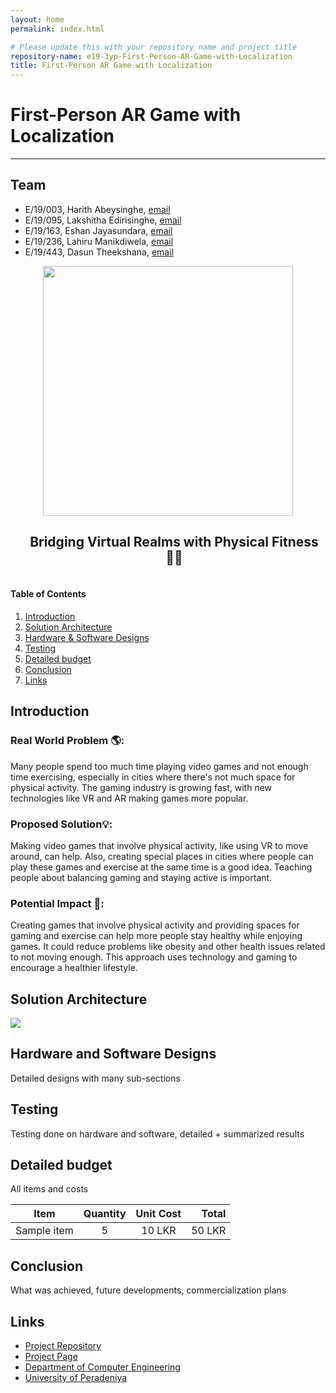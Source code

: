```yaml
---
layout: home
permalink: index.html

# Please update this with your repository name and project title
repository-name: e19-3yp-First-Person-AR-Game-with-Localization
title: First-Person AR Game with Localization
---
```


[comment]: # "This is the standard layout for the project, but you can clean this and use your own template"

# First-Person AR Game with Localization

---

## Team
-  E/19/003, Harith Abeysinghe, [email](mailto:e19003@eng.pdn.ac.lk)
-  E/19/095, Lakshitha Edirisinghe, [email](mailto:e19095@eng.pdn.ac.lk)
-  E/19/163, Eshan Jayasundara, [email](mailto:e19163@eng.pdn.ac.lk)
-  E/19/236, Lahiru Manikdiwela, [email](mailto:e19236@eng.pdn.ac.lk)
-  E/19/443, Dasun Theekshana, [email](mailto:e19443@eng.pdn.ac.lk)

<div align="center">
  <img src="https://github.com/cepdnaclk/e19-3yp-First-Person-AR-Game-with-Localization/assets/115539769/b2548dac-6936-4b7b-b2eb-65d7c75c424b" width="400"/>
  <h2 style="display: inline-block; margin-left: 20px;"> Bridging Virtual Realms with Physical Fitness 🏃‍♂️</h2>
</div>


#### Table of Contents
1. [Introduction](#introduction)
2. [Solution Architecture](#solution-architecture )
3. [Hardware & Software Designs](#hardware-and-software-designs)
4. [Testing](#testing)
5. [Detailed budget](#detailed-budget)
6. [Conclusion](#conclusion)
7. [Links](#links)

## Introduction

### Real World Problem 🌎:

Many people spend too much time playing video games and not enough time exercising, especially in cities where there's not much space for physical activity.
The gaming industry is growing fast, with new technologies like VR and AR making games more popular.

### Proposed Solution💡:

Making video games that involve physical activity, like using VR to move around, can help. Also, creating special places in cities where people can play these games and exercise at the same time is a good idea. Teaching people about balancing gaming and staying active is important.

### Potential Impact 🚀:

Creating games that involve physical activity and providing spaces for gaming and exercise can help more people stay healthy while enjoying games. It could reduce problems like obesity and other health issues related to not moving enough. This approach uses technology and gaming to encourage a healthier lifestyle.


## Solution Architecture
<img src="https://github.com/cepdnaclk/e19-3yp-First-Person-AR-Game-with-Localization/assets/115539769/bbd2659f-5935-4a47-80a9-baf196b56f5a"/>

## Hardware and Software Designs

Detailed designs with many sub-sections

## Testing

Testing done on hardware and software, detailed + summarized results

## Detailed budget

All items and costs

| Item          | Quantity  | Unit Cost  | Total  |
| ------------- |:---------:|:----------:|-------:|
| Sample item   | 5         | 10 LKR     | 50 LKR |

## Conclusion

What was achieved, future developments, commercialization plans

## Links

- [Project Repository](https://github.com/cepdnaclk/e19-3yp-First-Person-AR-Game-with-Localization)
- [Project Page](https://cepdnaclk.github.io/e19-3yp-First-Person-AR-Game-with-Localization)
- [Department of Computer Engineering](http://www.ce.pdn.ac.lk/)
- [University of Peradeniya](https://eng.pdn.ac.lk/)

[//]: # (Please refer this to learn more about Markdown syntax)
[//]: # (https://github.com/adam-p/markdown-here/wiki/Markdown-Cheatsheet)

